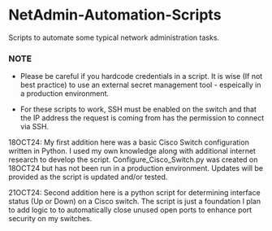 # NetAdmin-Automation-Scripts
Scripts to automate some typical network administration tasks. 

### NOTE ###
* Please be careful if you hardcode credentials in a script. It is wise (If not best practice) to use an external secret management tool - espeically in a production environment.

* For these scripts to work, SSH must be enabled on the switch and that the IP address the request is coming from has the permission to connect via SSH. 

18OCT24: 
My first addition here was a basic Cisco Switch configuration written in Python. I used my own knowledge along with additional internet research to develop the script. Configure_Cisco_Switch.py was created on 18OCT24 but has not been run in a production environment. Updates will be provided as the script is updated and/or tested. 

21OCT24:
Second addition here is a python script for determining interface status (Up or Down) on a Cisco switch. The script is just a foundation I plan to add logic to to automatically close unused open ports to enhance port security on my switches. 
